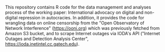 This repository contains R code for the data management and analyses process of the working paper: International advocacy on digital and non-digital repression in autocracies. In addition, it provides the code for wrangling data on online censorship from the "Open Observatory of Network Interference" (https://ooni.org) which was previously fetched from Amazon S3 bucket, and to scrape Internet outages via IODA's API ("Internet Outages and Detection Analysis Center", https://ioda.inetintel.cc.gatech.edu).

